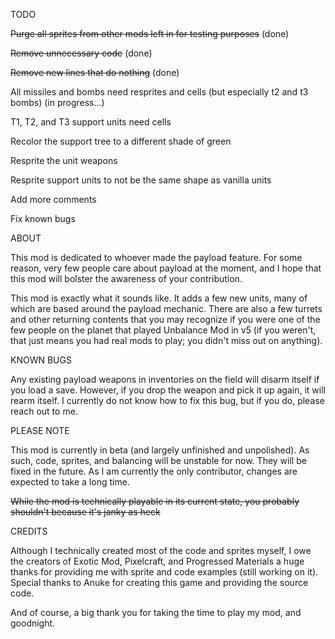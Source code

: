 TODO

~~Purge all sprites from other mods left in for testing purposes~~ (done)

~~Remove unnecessary code~~ (done)

~~Remove new lines that do nothing~~ (done)

All missiles and bombs need resprites and cells (but especially t2 and t3 bombs) (in progress...)

T1, T2, and T3 support units need cells

Recolor the support tree to a different shade of green

Resprite the unit weapons

Resprite support units to not be the same shape as vanilla units

Add more comments

Fix known bugs

ABOUT

This mod is dedicated to whoever made the payload feature. For some reason, very few people care about payload at the moment, and I hope that this mod will bolster the awareness of your contribution.

This mod is exactly what it sounds like. It adds a few new units, many of which are based around the payload mechanic. There are also a few turrets and other returning contents that you may recognize if you were one of the few people on the planet that played Unbalance Mod in v5 (if you weren't, that just means you had real mods to play; you didn't miss out on anything).

KNOWN BUGS

Any existing payload weapons in inventories on the field will disarm itself if you load a save. However, if you drop the weapon and pick it up again, it will rearm itself. I currently do not know how to fix this bug, but if you do, please reach out to me.

PLEASE NOTE

This mod is currently in beta (and largely unfinished and unpolished). As such, code, sprites, and balancing will be unstable for now. They will be fixed in the future. As I am currently the only contributor, changes are expected to take a long time.

~~While the mod is technically playable in its current state, you probably shouldn't because it's janky as heck~~

CREDITS

Although I technically created most of the code and sprites myself, I owe the creators of Exotic Mod, Pixelcraft, and Progressed Materials a huge thanks for providing me with sprite and code examples (still working on it).
Special thanks to Anuke for creating this game and providing the source code.

And of course, a big thank you for taking the time to play my mod, and goodnight.
